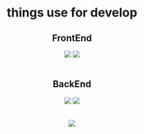 <div align="center">
  <div>
    <h1>things use for develop</h1>
    <div>
      <h2>FrontEnd</h2>
      <img src="https://img.shields.io/badge/JavaScript-F7DF1E?style=flat&logo=JavaScript&logoColor=white">
      <img src="https://img.shields.io/badge/Vue.js-4FC08D?style=flat&logo=Vue.js&logoColor=white">
    </div>
    <br />
    <div>
      <h2>BackEnd</h2>
      <img src="https://img.shields.io/badge/flask-000000?style=flat&logo=flask&logoColor=white">
      <img src="https://img.shields.io/badge/FastAPI-009688?style=flat&logo=FastAPI&logoColor=white">
    </div>
  </div>
  <br />
  <br />
  <div align="center">
    <img src="https://github-readme-stats.vercel.app/api?username=ParkDyel&show_icons=true&theme=highcontrast">
  </div>
</div>
